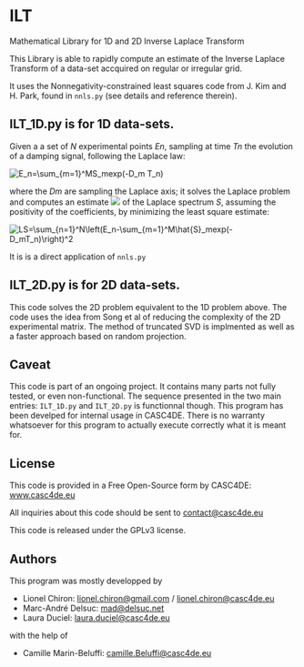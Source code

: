 # ILT
Mathematical Library for 1D and 2D Inverse Laplace Transform

This Library is able to rapidly compute an estimate of the Inverse Laplace Transform of a data-set accquired on regular or irregular grid.

It uses the Nonnegativity-constrained least squares code from J. Kim and H. Park, found in `nnls.py` (see details and reference therein).

## ILT_1D.py is for 1D data-sets.
Given a a set of *N* experimental points *En*, sampling at time *Tn* the evolution of a damping signal, following the Laplace law:

<img src="https://latex.codecogs.com/gif.latex?E_n=\sum_{m=1}^MS_mexp(-D_m&space;T_n)" title="E_n=\sum_{m=1}^MS_mexp(-D_m T_n)" />

where the *Dm* are sampling the Laplace axis;
it solves the Laplace problem and computes an estimate <img src="https://latex.codecogs.com/gif.latex?\hat{S}" /> of the Laplace spectrum *S*, assuming the positivity of the coefficients, by minimizing the least square estimate:

<img src="https://latex.codecogs.com/gif.latex?LS=\sum_{n=1}^N\left(E_n-\sum_{m=1}^M\hat{S}_mexp(-D_mT_n)\right)^2" title="LS=\sum_{n=1}^N\left(E_n-\sum_{m=1}^M\hat{S}_mexp(-D_mT_n)\right)^2" />

It is is a direct application of `nnls.py`

## ILT_2D.py is for 2D data-sets.
This code solves the 2D problem equivalent to the 1D problem above.
The code uses the idea from Song et al of reducing the complexity of the 2D experimental matrix.
The method of truncated SVD is implmented as well as a faster approach based on random projection.

## Caveat
This code is part of an ongoing project.
It contains many parts not fully tested, or even non-functional.
The sequence presented in the two main entries: `ILT_1D.py` and `ILT_2D.py` is functionnal though.
This program has been develped for internal usage in CASC4DE.
There is no warranty whatsoever for this program to actually execute correctly what it is meant for. 


## License
This code is provided in a Free Open-Source form by CASC4DE: www.casc4de.eu

All inquiries about this code should be sent to contact@casc4de.eu

This code is released under the GPLv3 license.

## Authors
This program was mostly developped by

- Lionel Chiron: lionel.chiron@gmail.com / lionel.chiron@casc4de.eu
- Marc-André Delsuc: mad@delsuc.net
- Laura Duciel: laura.duciel@casc4de.eu

with the help of

- Camille Marin-Beluffi: camille.Beluffi@casc4de.eu


